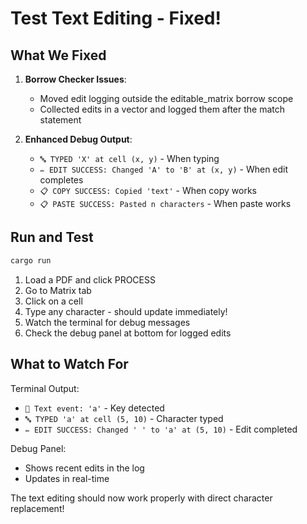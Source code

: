 # Test Text Editing - Fixed!

## What We Fixed

1. **Borrow Checker Issues**: 
   - Moved edit logging outside the editable_matrix borrow scope
   - Collected edits in a vector and logged them after the match statement

2. **Enhanced Debug Output**:
   - `🔤 TYPED 'X' at cell (x, y)` - When typing
   - `✏️ EDIT SUCCESS: Changed 'A' to 'B' at (x, y)` - When edit completes
   - `📋 COPY SUCCESS: Copied 'text'` - When copy works
   - `📋 PASTE SUCCESS: Pasted n characters` - When paste works

## Run and Test

```bash
cargo run
```

1. Load a PDF and click PROCESS
2. Go to Matrix tab
3. Click on a cell
4. Type any character - should update immediately!
5. Watch the terminal for debug messages
6. Check the debug panel at bottom for logged edits

## What to Watch For

Terminal Output:
- `📝 Text event: 'a'` - Key detected
- `🔤 TYPED 'a' at cell (5, 10)` - Character typed
- `✏️ EDIT SUCCESS: Changed ' ' to 'a' at (5, 10)` - Edit completed

Debug Panel:
- Shows recent edits in the log
- Updates in real-time

The text editing should now work properly with direct character replacement!